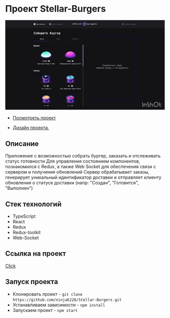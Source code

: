 # Проект Stellar-Burgers
<img src="./src/images/burger-gif.gif">

* [Посмотреть проект](https://ninja6228.github.io/Stellar-Burgers/)

* [Дизайн проекта.](https://www.figma.com/file/ocw9a6hNGeAejl4F3G9fp8/React-_-%D0%9F%D1%80%D0%BE%D0%B5%D0%BA%D1%82%D0%BD%D1%8B%D0%B5-%D0%B7%D0%B0%D0%B4%D0%B0%D1%87%D0%B8-(3-%D0%BC%D0%B5%D1%81%D1%8F%D1%86%D0%B0)_external_link?type=design&node-id=849-1002&mode=design&t=4X050q1dDNskz2jV-0)

## Описание
Приложение с возможностью собрать бургер, заказать и отслеживать статус готовности 
Для управления состоянием компонентов, познакомился с Redux, а также Web Socket для обеспечения связи с сервером и получения обновлений
Сервер обрабатывает заказы, генерирует уникальный идентификатор доставки и отправляет клиенту обновления о статусе доставки (напр: "Создан", "Готовится", "Выполнен")

## Стек технологий
* TypeScript
* React
* Redux
* Redux-toolkit
* Web-Socket

## Ссылка на проект
[Click](https://ninja6228.github.io/Stellar-Burgers/)

## Запуск проекта
* Клонировать проект - `git clone https://github.com/ninja6228/Stellar-Burgers.git`
* Устанавливаем зависимости - `npm install`
* Запускаем проект - `npm start`
